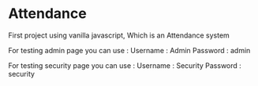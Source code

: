 # Attendance
First project using vanilla javascript, Which is an Attendance system

For testing admin page you can use : 
Username : Admin
Password : admin

For testing security page you can use : 
Username : Security
Password : security
